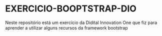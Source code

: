# EXERCICIO-BOOPTSTRAP-DIO

Neste repositório está um exercício da Didital Innovation One que fiz para aprender a utilizar alguns recursos da framework bootstrap
